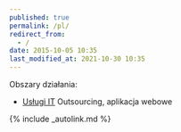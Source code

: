 ```yaml
---
published: true
permalink: /pl/
redirect_from:
  - /
date: 2015-10-05 10:35
last_modified_at: 2021-10-30 10:35
---
```


Obszary działania:
- [Usługi IT](/pl/oferta/it.html)
Outsourcing, aplikacja webowe

{% include _autolink.md %}
